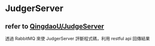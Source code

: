 # JudgerServer

## refer to [QingdaoU/JudgeServer](https://github.com/QingdaoU/JudgeServer)

透過 RabbitMQ 來使 JudgerServer 評斷程式碼，利用 restful api 回傳結果
